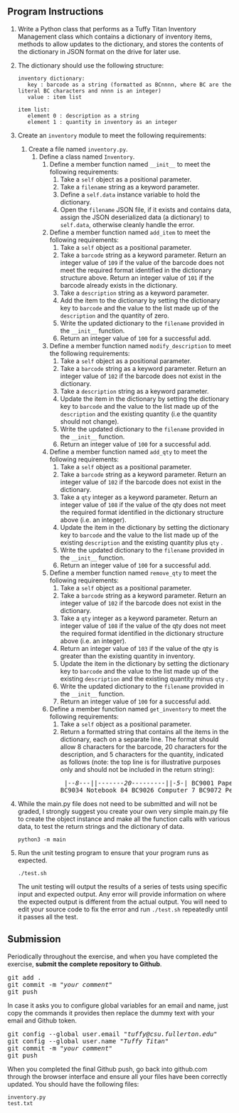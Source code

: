 ## Program Instructions
1. Write a Python class that performs as a Tuffy Titan Inventory Management class which contains a dictionary of inventory items, methods to allow updates to the dictionary, and stores the contents of the dictionary in JSON format on the drive for later use.
1. The dictionary should use the following structure:
     ```
	inventory dictionary:
		key : barcode as a string (formatted as BCnnnn, where BC are the literal BC characters and nnnn is an integer)
		value : item list

	item list:
		element 0 : description as a string
		element 1 : quantity in inventory as an integer
     ``` 
1. Create an `inventory` module to meet the following requirements:
     1. Create a file named `inventory.py`.
          1. Define a class named `Inventory`.  
               1. Define a member function named `__init__` to meet the following requirements:
                    1. Take a `self` object as a positional parameter.
                    1. Take a `filename` string as a keyword parameter.
                    1. Define a `self.data` instance variable to hold the dictionary.
                    2. Open the `filename` JSON file, if it exists and contains data, assign the JSON deserialized data (a dictionary) to `self.data`, otherwise cleanly handle the error.
               1. Define a member function named `add_item` to meet the following requirements:
                    1. Take a `self` object as a positional parameter.
                    1. Take a `barcode` string as a keyword parameter.  Return an integer value of `109` if the value of the barcode does not meet the required format identified in the dictionary structure above.  Return an integer value of `101` if the barcode already exists in the dictionary.
                    1. Take a `description` string as a keyword parameter.
                    1. Add the item to the dictionary by setting the dictionary key to `barcode` and the value to the list made up of the `description` and the quantity of zero.
                    1. Write the updated dictionary to the `filename` provided in the `__init__` function.
                    1. Return an integer value of `100` for a successful add.
               1. Define a member function named `modify_description` to meet the following requirements:
                    1. Take a `self` object as a positional parameter.
                    1. Take a `barcode` string as a keyword parameter.  Return an integer value of `102` if the barcode does not exist in the dictionary.
                    1. Take a `description` string as a keyword parameter.
                    1. Update the item in the dictionary by setting the dictionary key to `barcode` and the value to the list made up of the `description` and the existing quantity (i.e the quantity should not change).
                    1. Write the updated dictionary to the `filename` provided in the `__init__` function.
                    1. Return an integer value of `100` for a successful add.
               1. Define a member function named `add_qty` to meet the following requirements:
                    1. Take a `self` object as a positional parameter.
                    1. Take a `barcode` string as a keyword parameter.  Return an integer value of `102` if the barcode does not exist in the dictionary.
                    1. Take a `qty` integer as a keyword parameter.  Return an integer value of `108` if the value of the qty does not meet the required format identified in the dictionary structure above (i.e. an integer).
                    1. Update the item in the dictionary by setting the dictionary key to `barcode` and the value to the list made up of the existing `description` and the existing quantity plus `qty` .
                    1. Write the updated dictionary to the `filename` provided in the `__init__` function.
                    1. Return an integer value of `100` for a successful add.
               1. Define a member function named `remove_qty` to meet the following requirements:
                    1. Take a `self` object as a positional parameter.
                    1. Take a `barcode` string as a keyword parameter.  Return an integer value of `102` if the barcode does not exist in the dictionary.
                    1. Take a `qty` integer as a keyword parameter.  Return an integer value of `108` if the value of the qty does not meet the required format identified in the dictionary structure above (i.e. an integer).
                    1. Return an integer value of `103` if the value of the qty is greater than the existing quantity in inventory. 
                    1. Update the item in the dictionary by setting the dictionary key to `barcode` and the value to the list made up of the existing `description` and the existing quantity minus `qty` .
                    1. Write the updated dictionary to the `filename` provided in the `__init__` function.
                    1. Return an integer value of `100` for a successful add.
               1. Define a member function named `get_inventory` to meet the following requirements:
                    1. Take a `self` object as a positional parameter.
                    1. Return a formatted string that contains all the items in the dictionary, each on a separate line.  The format should allow 8 characters for the barcode, 20 characters for the description, and 5 characters for the quantity, indicated as follows (note: the top line is for illustrative purposes only and should not be included in the return string):
		    <pre>
<i>|--8---||-------20---------||-5-|</i>
   			BC9001  Paper                 173
			BC9034  Notebook               84
			BC9026  Computer                7
			BC9072  Pencil                 21
   </pre>
1. While the main.py file does not need to be submitted and will not be graded, I strongly suggest you create your own very simple main.py file to create the object instance and make all the function calls with various data, to test the return strings and the dictionary of data.

    ```
    python3 -m main
    ```

1. Run the unit testing program to ensure that your program runs as expected.

    ```
    ./test.sh
    ```
       
    The unit testing will output the results of a series of tests using specific input and expected output.  Any error will provide information on where the expected output is different from the actual output.  You will need to edit your source code to fix the error and run `./test.sh` repeatedly until it passes all the test.

## Submission
Periodically throughout the exercise, and when you have completed the exercise, **submit the complete repository to Github**.

   <pre>git add .<br>git commit -m "<i>your comment</i>"<br>git push</pre>

In case it asks you  to configure global variables for an email and name, just copy the commands it provides then replace the dummy text with your email and Github token.

   <pre>git config --global user.email "<i>tuffy@csu.fullerton.edu</i>"<br>git config --global user.name "<i>Tuffy Titan</i>"<br>git commit -m "<i>your comment</i>"<br>git push</pre>

When you completed the final Github push, go back into github.com through the browser interface and ensure all your files have been correctly updated.  You should have the following files:
```
inventory.py
test.txt
```